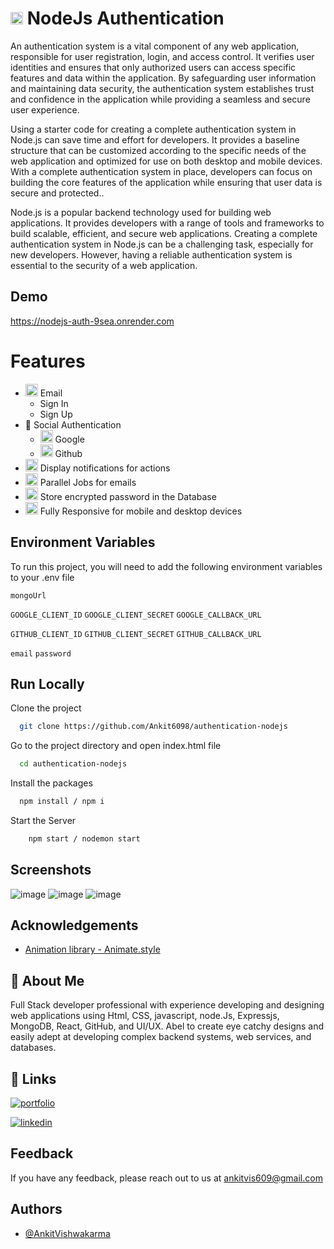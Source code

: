 # <img src="https://cdn-icons-png.flaticon.com/512/841/841097.png" width="20" height="20" alt="google" /> NodeJs Authentication

An authentication system is a vital component of any web application, responsible for user registration, login, and access control. It verifies user identities and ensures that only authorized users can access specific features and data within the application. By safeguarding user information and maintaining data security, the authentication system establishes trust and confidence in the application while providing a seamless and secure user experience.

Using a starter code for creating a complete authentication system in Node.js can save time and effort for developers. It provides a baseline structure that can be customized according to the specific needs of the web application and optimized for use on both desktop and mobile devices. With a complete authentication system in place, developers can focus on building the core features of the application while ensuring that user data is secure and protected..

Node.js is a popular backend technology used for building web applications. It provides developers with a range of tools and frameworks to build scalable, efficient, and secure web applications. Creating a complete authentication system in Node.js can be a challenging task, especially for new developers. However, having a reliable authentication system is essential to the security of a web application.



## Demo

https://nodejs-auth-9sea.onrender.com


# Features

- <img src="https://cdn-icons-png.flaticon.com/512/5968/5968534.png" width="20" height="20" alt="email" /> Email
    - Sign In
    - Sign Up
-  📱 Social Authentication
    -  <img src="https://cdn-icons-png.flaticon.com/512/300/300221.png" width="20" height="20" alt="google" /> Google
    -  <img src="https://cdn-icons-png.flaticon.com/512/733/733553.png" width="20" height="20" alt="github" /> Github
- <img src="https://cdn-icons-png.flaticon.com/512/1182/1182718.png" width="20" height="20" alt="notification" /> Display notifications for actions
- <img src="https://cdn-icons-png.flaticon.com/512/1063/1063196.png" width="20" height="20" alt="parallel job" /> Parallel Jobs for emails
- <img src="https://cdn-icons-png.flaticon.com/512/6802/6802071.png" width="20" height="20" alt="encrypt password" /> Store encrypted password in the Database
- <img src="https://cdn-icons-png.flaticon.com/512/536/536255.png" width="20" height="20" alt="responsive" /> Fully Responsive for mobile and desktop devices

  
## Environment Variables

To run this project, you will need to add the following environment variables to your .env file

`mongoUrl`

`GOOGLE_CLIENT_ID`
`GOOGLE_CLIENT_SECRET`
`GOOGLE_CALLBACK_URL`

`GITHUB_CLIENT_ID`
`GITHUB_CLIENT_SECRET`
`GITHUB_CALLBACK_URL`

`email`
`password`
## Run Locally

Clone the project

```bash
  git clone https://github.com/Ankit6098/authentication-nodejs
```

Go to the project directory and open index.html file

```bash
  cd authentication-nodejs
```

Install the packages

```bash
  npm install / npm i
```

Start the Server

```bash
    npm start / nodemon start
```
## Screenshots

![image](https://github.com/Ankit6098/authentication-nodejs/assets/92246613/4bb25f24-0664-45cf-8250-056ef8349ae1)
![image](https://github.com/Ankit6098/authentication-nodejs/assets/92246613/00f0de54-c1b0-4b3b-9dcc-2de67b58ee37)
![image](https://github.com/Ankit6098/authentication-nodejs/assets/92246613/83ed1207-a32e-45d1-9ab9-32dc002db229)


## Acknowledgements

 - [Animation library - Animate.style](https://animate.style/)


## 🚀 About Me

Full Stack developer professional with experience developing and designing web applications using Html, CSS, javascript, node.Js, Expressjs, MongoDB, React, GitHub, and UI/UX. Abel to create eye catchy designs and easily adept at developing complex backend systems, web services, and databases.


## 🔗 Links
[![portfolio](https://img.shields.io/badge/my_portfolio-000?style=for-the-badge&logo=ko-fi&logoColor=white)](https://ankithub.vercel.app/)

[![linkedin](https://img.shields.io/badge/linkedin-0A66C2?style=for-the-badge&logo=linkedin&logoColorwhite=)](https://www.linkedin.com/in/ankit-vishwakarma-6531221b0/)


## Feedback

If you have any feedback, please reach out to us at ankitvis609@gmail.com


## Authors

- [@AnkitVishwakarma](https://github.com/Ankit6098)

